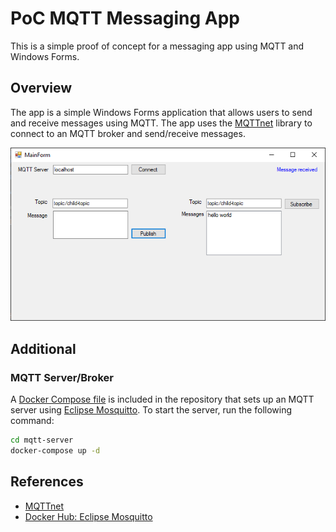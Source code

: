 # PoC MQTT Messaging App

This is a simple proof of concept for a messaging app using MQTT and Windows Forms.

## Overview

The app is a simple Windows Forms application that allows users to send and receive messages using MQTT. The app uses the [MQTTnet](https://github.com/dotnet/MQTTnet) library to connect to an MQTT broker and send/receive messages.

![screenshot of app](docs/screenshot-mainform-message-received.png)

## Additional

### MQTT Server/Broker

A [Docker Compose file](mqtt-server\docker-compose.yml) is included in the repository that sets up an MQTT server using [Eclipse Mosquitto](https://mosquitto.org/). To start the server, run the following command:

```bash
cd mqtt-server
docker-compose up -d
```

## References

- [MQTTnet](https://github.com/dotnet/MQTTnet)
- [Docker Hub: Eclipse Mosquitto](https://hub.docker.com/_/eclipse-mosquitto/)
